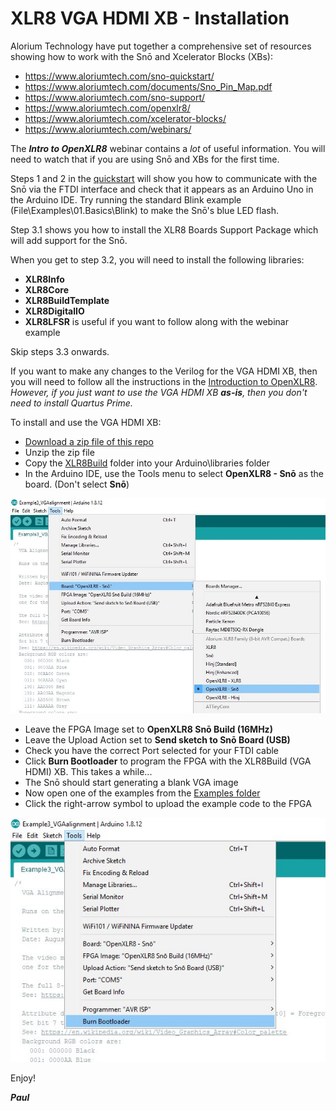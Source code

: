 # XLR8 VGA HDMI XB - Installation

Alorium Technology have put together a comprehensive set of resources showing how to work with the Snō and Xcelerator Blocks (XBs):

- https://www.aloriumtech.com/sno-quickstart/
- https://www.aloriumtech.com/documents/Sno_Pin_Map.pdf
- https://www.aloriumtech.com/sno-support/
- https://www.aloriumtech.com/openxlr8/
- https://www.aloriumtech.com/xcelerator-blocks/
- https://www.aloriumtech.com/webinars/

The _**Intro to OpenXLR8**_ webinar contains a _lot_ of useful information. You will need to watch that if you are using Snō and XBs for the first time.

Steps 1 and 2 in the [quickstart](https://www.aloriumtech.com/sno-quickstart/) will show you how to communicate with the Snō via the FTDI interface and
check that it appears as an Arduino Uno in the Arduino IDE. Try running the standard Blink example (File\Examples\01.Basics\Blink) to make the Snō's blue LED flash.

Step 3.1 shows you how to install the XLR8 Boards Support Package which will add support for the Snō.

When you get to step 3.2, you will need to install the following libraries:
- **XLR8Info**
- **XLR8Core**
- **XLR8BuildTemplate**
- **XLR8DigitalIO**
- **XLR8LFSR** is useful if you want to follow along with the webinar example

Skip steps 3.3 onwards.

If you want to make any changes to the Verilog for the VGA HDMI XB, then you will need to follow all the instructions in the [Introduction to OpenXLR8](https://www.aloriumtech.com/openxlr8/).
_However, if you just want to use the VGA HDMI XB **as-is**, then you don't need to install Quartus Prime._

To install and use the VGA HDMI XB:
- [Download a zip file of this repo](https://github.com/PaulZC/XLR8_VGA_HDMI_XB/archive/master.zip)
- Unzip the zip file
- Copy the [XLR8Build](./XLR8Build) folder into your Arduino\libraries folder
- In the Arduino IDE, use the Tools menu to select **OpenXLR8 - Snō** as the board. (Don't select **Snō**)

![board](img/board.jpg)

- Leave the FPGA Image set to **OpenXLR8 Snō Build (16MHz)**
- Leave the Upload Action set to **Send sketch to Snō Board (USB)**
- Check you have the correct Port selected for your FTDI cable
- Click **Burn Bootloader** to program the FPGA with the XLR8Build (VGA HDMI) XB. This takes a while...
- The Snō should start generating a blank VGA image
- Now open one of the examples from the [Examples folder](./XLR8Build/examples)
- Click the right-arrow symbol to upload the example code to the FPGA

![bootloader](img/bootloader.jpg)


Enjoy!

_**Paul**_
